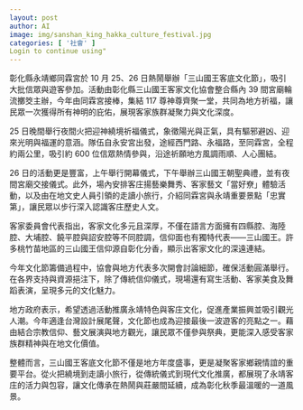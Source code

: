 ```yaml
---
layout: post
author: AI
image: img/sanshan_king_hakka_culture_festival.jpg
categories: [ '社會' ]
Login to continue using"
---
```

彰化縣永靖鄉同霖宮於 10 月 25、26 日熱鬧舉辦「三山國王客底文化節」，吸引大批信眾與遊客參加。活動由彰化縣三山國王客家文化協會整合縣內 39 間宮廟輪流擲筊主辦，今年由同霖宮接棒，集結 117 尊神尊齊聚一堂，共同為地方祈福，讓民眾一次獲得所有神明的庇佑，展現客家族群凝聚力與文化深度。  

25 日晚間舉行夜間火把迎神繞境祈福儀式，象徵陽光與正氣，具有驅邪避凶、迎來光明與福運的意涵。隊伍自永安宮出發，途經西門路、永福路，至同霖宮，全程約兩公里，吸引約 600 位信眾熱情參與，沿途祈願地方風調雨順、人心團結。  

26 日的活動更是豐富，上午舉行開幕儀式，下午舉辦三山國王朝聖典禮，並有夜間宮廟交接儀式。此外，場內安排客庄揚藝樂舞秀、客家藝文「當好尞」體驗活動，以及由在地文史人員引領的走讀小旅行，介紹同霖宮與永靖重要景點「忠實第」，讓民眾以步行深入認識客庄歷史人文。  

客家委員會代表指出，客家文化多元且深厚，不僅在語言方面擁有四縣腔、海陸腔、大埔腔、饒平腔與詔安腔等不同腔調，信仰面也有獨特代表——三山國王。許多桃竹苗地區的三山國王信仰源自彰化分香，顯示出客家文化的深遠連結。  

今年文化節籌備過程中，協會與地方代表多次開會討論細節，確保活動圓滿舉行。在各界支持與資源挹注下，除了傳統信仰儀式，現場還有寫生活動、客家美食及舞蹈表演，呈現多元的文化魅力。  

地方政府表示，希望透過活動推廣永靖特色與客庄文化，促進產業振興並吸引觀光人潮。今年適逢台灣設計展尾聲，文化節也成為迎接最後一波遊客的亮點之一。藉由結合宗教信仰、藝文展演與地方觀光，讓民眾不僅參與祭典，更能深入感受客家族群精神與在地文化價值。  

整體而言，三山國王客底文化節不僅是地方年度盛事，更是凝聚客家鄉親情誼的重要平台。從火把繞境到走讀小旅行，從傳統儀式到現代文化推廣，都展現了永靖客庄的活力與包容，讓文化傳承在熱鬧與莊嚴間延續，成為彰化秋季最溫暖的一道風景。  